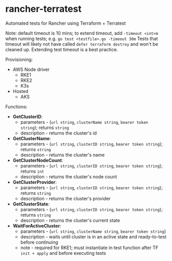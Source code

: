 # rancher-terratest

Automated tests for Rancher using Terraform + Terratest


Note: default timeout is 10 mins; to extend timeout, add `-timeout <int>m` when running tests; e.g. `go test <testfile>.go -timeout 30m`
Tests that timeout will likely not have called `defer terraform destroy` and won't be cleaned up. Extending test timeout is a best practice.

Provisioning:
- AWS Node driver
  - RKE1
  - RKE2
  - K3s
- Hosted
  - AKS



Functions:
- **GetClusterID**: 
  - parameters - (`url string`, `clusterName string`, `bearer token string`); returns `string`
  - description - returns the cluster's id
- **GetClusterName**:
  - parameters - (`url string`, `clusterID string`, `bearer token string`); returns `string`
  - description - returns the cluster's name
- **GetClusterNodeCount**:
  - parameters - (`url string`, `clusterID string`, `bearer token string`); returns `int`
  - description - returns the cluster's node count
- **GetClusterProvider**:
  - parameters - (`url string`, `clusterID string`, `bearer token string`); returns `string`
  - description - returns the cluster's provider
- **GetClusterState**:
  - parameters - (`url string`, `clusterID string`, `bearer token string`); returns `string`
  - description - returns the cluster's current state
- **WaitForActiveCluster**:
  - parameters - (`url string`, `clusterName string`, `bearer token string`)
  - description - waits until cluster is in an active state and ready-to-test before continuing
  - note - required for RKE1; must instantiate in test function after TF `init + apply` and before executing tests
